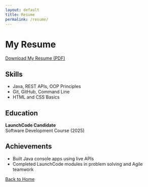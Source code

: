 ```yaml
---
layout: default
title: Resume
permalink: /resume/
---
```


# My Resume

[Download My Resume (PDF)](/resume.pdf)

## Skills
- Java, REST APIs, OOP Principles
- Git, GitHub, Command Line
- HTML and CSS Basics

## Education
**LaunchCode Candidate**  
Software Development Course (2025)

## Achievements
- Built Java console apps using live APIs
- Completed LaunchCode modules in problem solving and Agile teamwork

[Back to Home](/)

